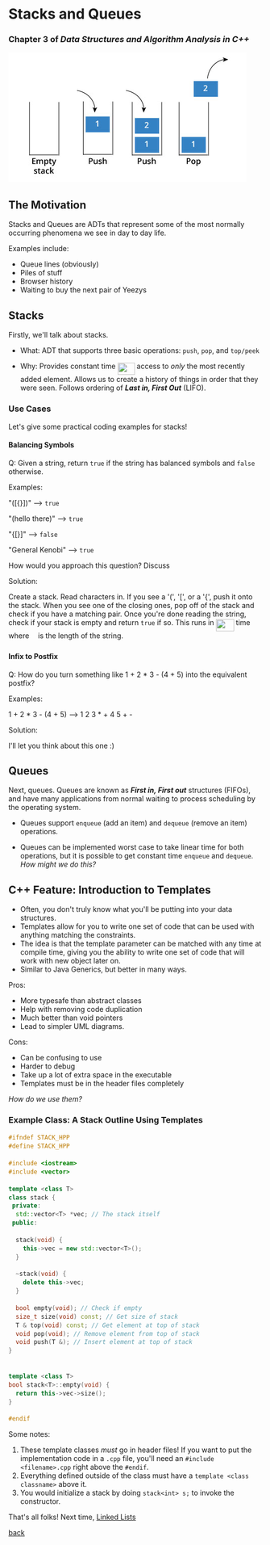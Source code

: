 # Stacks and Queues
### Chapter 3 of _Data Structures and Algorithm Analysis in C++_

![stack](../images/stack.jpg)

## The Motivation

Stacks and Queues are ADTs that represent some of the most normally occurring phenomena we see in day to day life.

Examples include:

* Queue lines (obviously)
* Piles of stuff
* Browser history
* Waiting to buy the next pair of Yeezys

## Stacks

Firstly, we'll talk about stacks.

* What: ADT that supports three basic operations: `push`, `pop`, and `top/peek`

* Why: Provides constant time <img src="/Lectures/tex/1e2f931ee6c0b8e7a51a7b0d123d514f.svg?invert_in_darkmode&sanitize=true" align=middle width=34.00006829999999pt height=24.65753399999998pt/> access to *only* the most recently added element. Allows us to create a history of things in order that they were seen. Follows ordering of __*Last in, First Out*__ (LIFO).

### Use Cases

Let's give some practical coding examples for stacks!

#### Balancing Symbols

Q: Given a string, return `true` if the string has balanced symbols and `false` otherwise.

Examples:

"([{}])" --> `true`

"(hello there)" --> `true`

"{[}]" --> `false`

"General Kenobi" --> `true`

How would you approach this question? Discuss

Solution:

Create a stack. Read characters in. If you see a '(', '[', or a '{', push it onto the stack. When you see one of the closing ones, pop off of the stack and check if you have a matching pair. Once you're done reading the string, check if your stack is empty and return `true` if so. This runs in <img src="/Lectures/tex/1f08ccc9cd7309ba1e756c3d9345ad9f.svg?invert_in_darkmode&sanitize=true" align=middle width=35.64773519999999pt height=24.65753399999998pt/> time where <img src="/Lectures/tex/55a049b8f161ae7cfeb0197d75aff967.svg?invert_in_darkmode&sanitize=true" align=middle width=9.86687624999999pt height=14.15524440000002pt/> is the length of the string.

#### Infix to Postfix

Q: How do you turn something like 1 + 2 * 3 - (4 + 5) into the equivalent postfix?

Examples:

1 + 2 * 3 - (4 + 5) --> 1 2 3 * + 4 5 + -


Solution:

I'll let you think about this one :)

## Queues

Next, queues. Queues are known as __*First in, First out*__ structures (FIFOs), and have many applications from normal waiting to process scheduling by the operating system.

* Queues support `enqueue` (add an item) and `dequeue` (remove an item) operations.

* Queues can be implemented worst case to take linear time for both operations, but it is possible to get constant time `enqueue` and `dequeue`. *How might we do this?*


## C++ Feature: Introduction to Templates

* Often, you don't truly know what you'll be putting into your data structures.
* Templates allow for you to write one set of code that can be used with anything matching the constraints.
* The idea is that the template parameter can be matched with any time at compile time, giving you the ability to write one set of code that will work with new object later on.
* Similar to Java Generics, but better in many ways.

Pros:

* More typesafe than abstract classes
* Help with removing code duplication
* Much better than void pointers
* Lead to simpler UML diagrams.

Cons:
* Can be confusing to use
* Harder to debug
* Take up a lot of extra space in the executable
* Templates must be in the header files completely

*How do we use them?*

### Example Class: A Stack Outline Using Templates

```cpp
#ifndef STACK_HPP
#define STACK_HPP

#include <iostream>
#include <vector>

template <class T>
class stack {
 private:
  std::vector<T> *vec; // The stack itself
 public:

  stack(void) {
    this->vec = new std::vector<T>();
  }

  ~stack(void) {
    delete this->vec;
  }

  bool empty(void); // Check if empty
  size_t size(void) const; // Get size of stack
  T & top(void) const; // Get element at top of stack
  void pop(void); // Remove element from top of stack
  void push(T &); // Insert element at top of stack
}


template <class T>
bool stack<T>::empty(void) {
  return this->vec->size();
}

#endif
```

Some notes:
1. These template classes *must* go in header files! If you want to put the implementation code in a `.cpp` file, you'll need an `#include <filename>.cpp` right above the `#endif`.
2. Everything defined outside of the class must have a `template <class classname>` above it.
3. You would initialize a stack by doing `stack<int> s;` to invoke the constructor.


That's all folks! Next time, [Linked Lists](./linkedlists.md)

[back](../lectures.md)
